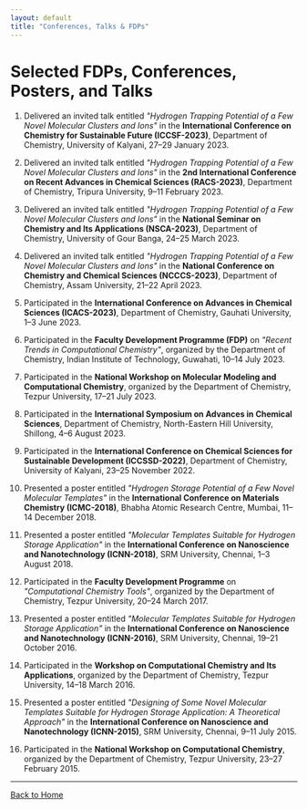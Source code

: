 ```yaml
---
layout: default
title: "Conferences, Talks & FDPs"
---
```


# Selected FDPs, Conferences, Posters, and Talks

1. Delivered an invited talk entitled *"Hydrogen Trapping Potential of a Few Novel Molecular Clusters and Ions"* in the **International Conference on Chemistry for Sustainable Future (ICCSF-2023)**, Department of Chemistry, University of Kalyani, 27–29 January 2023.  

2. Delivered an invited talk entitled *"Hydrogen Trapping Potential of a Few Novel Molecular Clusters and Ions"* in the **2nd International Conference on Recent Advances in Chemical Sciences (RACS-2023)**, Department of Chemistry, Tripura University, 9–11 February 2023.  

3. Delivered an invited talk entitled *"Hydrogen Trapping Potential of a Few Novel Molecular Clusters and Ions"* in the **National Seminar on Chemistry and Its Applications (NSCA-2023)**, Department of Chemistry, University of Gour Banga, 24–25 March 2023.  

4. Delivered an invited talk entitled *"Hydrogen Trapping Potential of a Few Novel Molecular Clusters and Ions"* in the **National Conference on Chemistry and Chemical Sciences (NCCCS-2023)**, Department of Chemistry, Assam University, 21–22 April 2023.  

5. Participated in the **International Conference on Advances in Chemical Sciences (ICACS-2023)**, Department of Chemistry, Gauhati University, 1–3 June 2023.  

6. Participated in the **Faculty Development Programme (FDP)** on *"Recent Trends in Computational Chemistry"*, organized by the Department of Chemistry, Indian Institute of Technology, Guwahati, 10–14 July 2023.  

7. Participated in the **National Workshop on Molecular Modeling and Computational Chemistry**, organized by the Department of Chemistry, Tezpur University, 17–21 July 2023.  

8. Participated in the **International Symposium on Advances in Chemical Sciences**, Department of Chemistry, North-Eastern Hill University, Shillong, 4–6 August 2023.  

9. Participated in the **International Conference on Chemical Sciences for Sustainable Development (ICCSSD-2022)**, Department of Chemistry, University of Kalyani, 23–25 November 2022.  

10. Presented a poster entitled *"Hydrogen Storage Potential of a Few Novel Molecular Templates"* in the **International Conference on Materials Chemistry (ICMC-2018)**, Bhabha Atomic Research Centre, Mumbai, 11–14 December 2018.  

11. Presented a poster entitled *"Molecular Templates Suitable for Hydrogen Storage Application"* in the **International Conference on Nanoscience and Nanotechnology (ICNN-2018)**, SRM University, Chennai, 1–3 August 2018.  

12. Participated in the **Faculty Development Programme** on *"Computational Chemistry Tools"*, organized by the Department of Chemistry, Tezpur University, 20–24 March 2017.  

13. Presented a poster entitled *"Molecular Templates Suitable for Hydrogen Storage Application"* in the **International Conference on Nanoscience and Nanotechnology (ICNN-2016)**, SRM University, Chennai, 19–21 October 2016.  

14. Participated in the **Workshop on Computational Chemistry and Its Applications**, organized by the Department of Chemistry, Tezpur University, 14–18 March 2016.  

15. Presented a poster entitled *"Designing of Some Novel Molecular Templates Suitable for Hydrogen Storage Application: A Theoretical Approach"* in the **International Conference on Nanoscience and Nanotechnology (ICNN-2015)**, SRM University, Chennai, 9–11 July 2015.  

16. Participated in the **National Workshop on Computational Chemistry**, organized by the Department of Chemistry, Tezpur University, 23–27 February 2015.  

---

[Back to Home](index.md)
